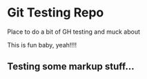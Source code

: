 # Git Testing Repo
Place to do a bit of GH testing and muck about

This is fun baby, yeah!!!!

## Testing some markup stuff...